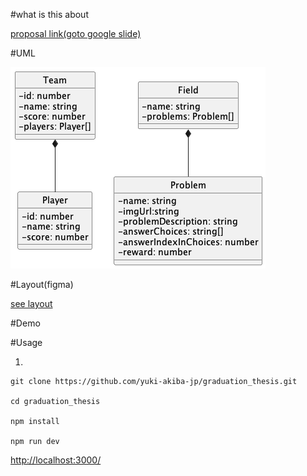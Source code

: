 #what is this about

[proposal link(goto google slide)](https://docs.google.com/presentation/d/1GKUPFWZzB3xPCd55HY_4h1yUJOsplH0LWmvnU8Fxl6w/edit#slide=id.p)

#UML

![png](https://raw.githubusercontent.com/yuki-akiba-jp/graduation_thesis/main/uml/main.png)

#Layout(figma)

[see layout](https://www.figma.com/file/B2rQa2V7Yg9Ft2nGvsX5ZD/Login-Page-design?node-id=105%3A125&t=qQMF35wkGJHR5rTs-1)

#Demo

#Usage

1.

```
git clone https://github.com/yuki-akiba-jp/graduation_thesis.git

cd graduation_thesis

npm install

npm run dev
```

[http://localhost:3000/](http://localhost:3000)
